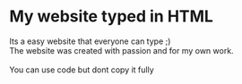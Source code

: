 # My website typed in HTML
Its a easy website that everyone can type ;)
<br> The website was created with passion and for my own work. </br>
<br> You can use code but dont copy it fully </br>

